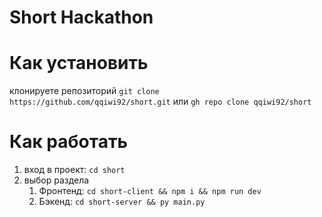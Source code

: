 # Short Hackathon

# Как установить

клонируете репозиторий 
```git clone https://github.com/qqiwi92/short.git```
или 
```gh repo clone qqiwi92/short``` 

# Как работать

1. вход в проект: ```cd short```
2. выбор раздела
    1. Фронтенд: ```cd short-client && npm i && npm run dev```
    2. Бэкенд: ```cd short-server && py main.py```
